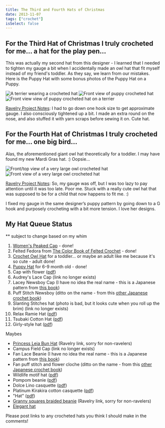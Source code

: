 ```yaml
---
title: The Third and Fourth Hats of Christmas
date: 2013-11-07
tags: ["crochet"]
isSelect: false
---
```


## For the Third Hat of Christmas I truly crocheted for me... a hat for the play pen...

This was actually my second hat from this designer - I learned that I needed to tighten my gauge a bit when I accidentally made an owl hat that fit myself instead of my friend's toddler.  As they say, we learn from our mistakes.  Here is the Puppy Hat with some bonus photos of the Puppy Hat on a Puppy.

<div class="box-flex gap-300">
  <img alt="A terrier wearing a crocheted hat" src="/images/posts/puppy_hat1.jpg">
  <img alt="Front view of puppy crocheted hat" src="/images/posts/puppy_hat2.jpg">
  <img alt="Front view view of puppy crocheted hat on a terrier" src="/images/posts/puppy_hat3.jpg">
</div>

[Ravelry Project Notes](http://www.ravelry.com/projects/SiaTex/crochet-puppy-hat-pattern):  I had to go down one hook size to get approximate gauge. I also consciously tightened up a bit. I made an extra round on the nose, and also stuffed it with yarn scraps before sewing it on. Cute hat.

## For the Fourth Hat of Christmas I truly crocheted for me... one big bird...

Alas, the aforementioned giant owl hat theoretically for a toddler.  I may have found my new Mardi Gras hat.  :)  Oopsie...

<div class="box-flex gap-300">
  <img alt="Front/top view of a very large owl crocheted hat" src="/images/posts/owl1.jpg">
  <img alt="Front view of a very large owl crocheted hat" src="/images/posts/owl2.jpg">
</div>

[Ravelry Project Notes](http://www.ravelry.com/projects/SiaTex/crochet-owl-hat-newborn-adult):  So, my gauge was off, but I was too lazy to pay attention until it was too late. Poor me. Stuck with a really cute owl hat that was supposed to be for a child that now happens to fit me. :)

I fixed my gauge in the same designer’s puppy pattern by going down to a G hook and purposely crocheting with a bit more tension. I love her designs.

## My Hat Queue Status
** subject to change based on my whim

1. [Women's Peaked Cap](https://www.yarnspirations.com/patons-womens-peaked-cap/PAC0116-001019M.html) - done!
2. Felted Fedora from [The Color Book of Felted Crochet](https://www.amazon.com/The-Color-Book-Felted-Crochet/dp/1580113818/ref=cm_cr_pr_product_top) - done!
3. [Crochet Owl Hat](https://www.repeatcrafterme.com/2012/09/crochet-owl-hat-pattern-in-newborn.html) for a toddler... or maybe an adult like me because it's so cute - adult done!
4. [Puppy Hat](https://www.repeatcrafterme.com/2013/01/crochet-puppy-hat-pattern.html) for 6-9 month old - done!
5. Cap with flower ([pdf](https://www.gosyo.co.jp/english/pattern/eHTML/ePDF/1005/w1/29-210-24_Cap.pdf))
6. Audrey's Lace Cap (link no longer exists)
7. Lacey Newsboy Cap (I have no idea the real name - this is a Japanese pattern from [this book](https://www.amazon.co.jp/dp/product/4834726606/))
8. Puff Stitch Newsboy (ditto on the name - from this [other Japanese crochet book](https://www.amazon.co.jp/gp/product/4834726177))
9. Slanting Stitches hat (photo is bad, but it looks cute when you roll up the brim) (link no longer exists)
10. Relax Ramie Hat ([pdf](http://gosyo.co.jp/english/pattern/eHTML/ePDF/1103/4w/27-G723H_Relax_Ramie_Hat.pdf))
11. Tsubaki Cotton Hat ([pdf](http://gosyo.co.jp/english/pattern/eHTML/ePDF/1103/1w/210-38_Tsubaki_Cotton_Hat.pdf))
12. Girly-style hat ([pdf](http://gosyo.co.jp/english/pattern/eHTML/ePDF/1005/w2/28-G741C_Girly-style_hat.pdf))

Maybes
- [Princess Leia Bun Hat](https://www.ravelry.com/patterns/library/princess-bun-hat) (Ravelry link, sorry for non-ravelers)
- Campus Field Cap (link no longer exists)
- Fan Lace Beanie (I have no idea the real name - this is a Japanese pattern from [this book](https://www.amazon.co.jp/dp/product/4834726606/))
- Fan puff stitch and flower cloche (ditto on the name - from this [other Japanese crochet book](https://www.amazon.co.jp/gp/product/4834726177))
- Wildlife motif hat ([pdf](http://gosyo.co.jp/english/pattern/eHTML/ePDF/1305/213ss-06_Wild_Life_Motif_Hat.pdf))
- Pompom beanie ([pdf](http://gosyo.co.jp/english/pattern/eHTML/ePDF/1112/1w/210-195-hat_Pompom_Beanie.pdf))
- Dolce Lino casquette ([pdf](http://gosyo.co.jp/english/pattern/eHTML/ePDF/1303/211s-5_Dolce_Lino_Casquette.pdf))
- Platinum Kirakira cotton casquette ([pdf](http://gosyo.co.jp/english/pattern/eHTML/ePDF/1105/4w/27-556C_Platinum_Kirakira_Cotton_Casquette.pdf))
- "Hat" ([pdf](http://gosyo.co.jp/english/pattern/eHTML/ePDF/1306/213ss-38_Hats.pdf))
- [Granny squares braided beanie](https://www.ravelry.com/patterns/library/granny-squares-braided-cap) (Ravelry link, sorry for non-ravelers)
- [Elegant hat](https://www.yarnspirations.com/caron-elegant-hat/CAC0116-008519M.html)

Please post links to any crocheted hats you think I should make in the comments!
